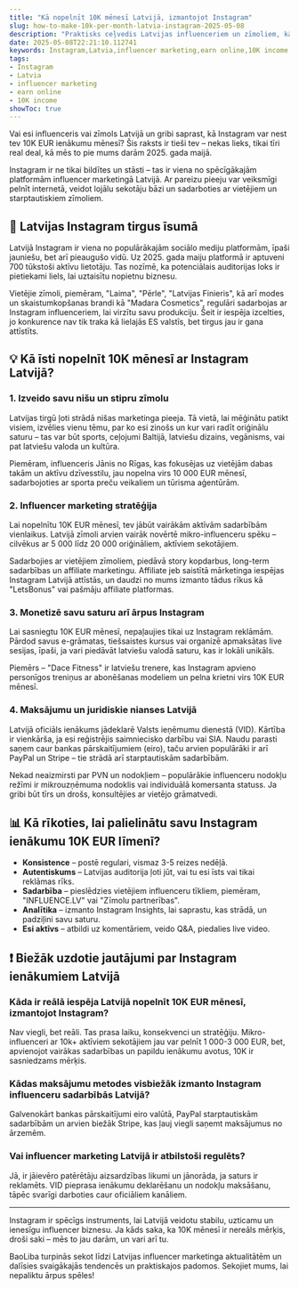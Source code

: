 ```yaml
---
title: "Kā nopelnīt 10K mēnesī Latvijā, izmantojot Instagram"
slug: how-to-make-10k-per-month-latvia-instagram-2025-05-08
description: "Praktisks ceļvedis Latvijas influenceriem un zīmoliem, kā Instagram palīdz nopelnīt 10 000 EUR mēnesī, izmantojot influencer marketinga stratēģijas un vietējo tirgu."
date: 2025-05-08T22:21:10.112741
keywords: Instagram,Latvia,influencer marketing,earn online,10K income
tags:
- Instagram
- Latvia
- influencer marketing
- earn online
- 10K income
showToc: true
---
```


Vai esi influenceris vai zīmols Latvijā un gribi saprast, kā Instagram var nest tev 10K EUR ienākumu mēnesī? Šis raksts ir tieši tev – nekas lieks, tikai tīri real deal, kā mēs to pie mums darām 2025. gada maijā.

Instagram ir ne tikai bildītes un stāsti – tas ir viena no spēcīgākajām platformām influencer marketingā Latvijā. Ar pareizu pieeju var veiksmīgi pelnīt internetā, veidot lojālu sekotāju bāzi un sadarboties ar vietējiem un starptautiskiem zīmoliem.

## 📢 Latvijas Instagram tirgus īsumā

Latvijā Instagram ir viena no populārākajām sociālo mediju platformām, īpaši jauniešu, bet arī pieaugušo vidū. Uz 2025. gada maiju platformā ir aptuveni 700 tūkstoši aktīvu lietotāju. Tas nozīmē, ka potenciālais auditorijas loks ir pietiekami liels, lai uztaisītu nopietnu biznesu.

Vietējie zīmoli, piemēram, "Laima", "Pērle", "Latvijas Finieris", kā arī modes un skaistumkopšanas brandi kā "Madara Cosmetics", regulāri sadarbojas ar Instagram influenceriem, lai virzītu savu produkciju. Šeit ir iespēja izcelties, jo konkurence nav tik traka kā lielajās ES valstīs, bet tirgus jau ir gana attīstīts.

## 💡 Kā īsti nopelnīt 10K mēnesī ar Instagram Latvijā?

### 1. Izveido savu nišu un stipru zīmolu

Latvijas tirgū ļoti strādā nišas marketinga pieeja. Tā vietā, lai mēģinātu patikt visiem, izvēlies vienu tēmu, par ko esi zinošs un kur vari radīt oriģinālu saturu – tas var būt sports, ceļojumi Baltijā, latviešu dizains, vegānisms, vai pat latviešu valoda un kultūra.

Piemēram, influenceris Jānis no Rīgas, kas fokusējas uz vietējām dabas takām un aktīvu dzīvesstilu, jau nopelna virs 10 000 EUR mēnesī, sadarbojoties ar sporta preču veikaliem un tūrisma aģentūrām.

### 2. Influencer marketing stratēģija

Lai nopelnītu 10K EUR mēnesī, tev jābūt vairākām aktīvām sadarbībām vienlaikus. Latvijā zīmoli arvien vairāk novērtē mikro-influenceru spēku – cilvēkus ar 5 000 līdz 20 000 oriģināliem, aktīviem sekotājiem.

Sadarbojies ar vietējiem zīmoliem, piedāvā story kopdarbus, long-term sadarbības un affiliate marketingu. Affiliate jeb saistītā mārketinga iespējas Instagram Latvijā attīstās, un daudzi no mums izmanto tādus rīkus kā "LetsBonus" vai pašmāju affiliate platformas.

### 3. Monetizē savu saturu arī ārpus Instagram

Lai sasniegtu 10K EUR mēnesī, nepaļaujies tikai uz Instagram reklāmām. Pārdod savus e-grāmatas, tiešsaistes kursus vai organizē apmaksātas live sesijas, īpaši, ja vari piedāvāt latviešu valodā saturu, kas ir lokāli unikāls.

Piemērs – "Dace Fitness" ir latviešu trenere, kas Instagram apvieno personīgos treniņus ar abonēšanas modeliem un pelna krietni virs 10K EUR mēnesī.

### 4. Maksājumu un juridiskie nianses Latvijā

Latvijā oficiāls ienākums jādeklarē Valsts ieņēmumu dienestā (VID). Kārtība ir vienkārša, ja esi reģistrējis saimniecisko darbību vai SIA. Naudu parasti saņem caur bankas pārskaitījumiem (eiro), taču arvien populārāki ir arī PayPal un Stripe – tie strādā arī starptautiskām sadarbībām.

Nekad neaizmirsti par PVN un nodokļiem – populārākie influenceru nodokļu režīmi ir mikrouzņēmuma nodoklis vai individuālā komersanta statuss. Ja gribi būt tīrs un drošs, konsultējies ar vietējo grāmatvedi.

## 📊 Kā rīkoties, lai palielinātu savu Instagram ienākumu 10K EUR līmenī?

- **Konsistence** – postē regulari, vismaz 3-5 reizes nedēļā.
- **Autentiskums** – Latvijas auditorija ļoti jūt, vai tu esi īsts vai tikai reklāmas rīks.
- **Sadarbība** – pieslēdzies vietējiem influenceru tīkliem, piemēram, "INFLUENCE.LV" vai "Zīmolu partnerības".
- **Analītika** – izmanto Instagram Insights, lai saprastu, kas strādā, un padziļini savu saturu.
- **Esi aktīvs** – atbildi uz komentāriem, veido Q&A, piedalies live video.

## ❗ Biežāk uzdotie jautājumi par Instagram ienākumiem Latvijā

### Kāda ir reālā iespēja Latvijā nopelnīt 10K EUR mēnesī, izmantojot Instagram?

Nav viegli, bet reāli. Tas prasa laiku, konsekvenci un stratēģiju. Mikro-influenceri ar 10k+ aktīviem sekotājiem jau var pelnīt 1 000-3 000 EUR, bet, apvienojot vairākas sadarbības un papildu ienākumu avotus, 10K ir sasniedzams mērķis.

### Kādas maksājumu metodes visbiežāk izmanto Instagram influenceru sadarbībās Latvijā?

Galvenokārt bankas pārskaitījumi eiro valūtā, PayPal starptautiskām sadarbībām un arvien biežāk Stripe, kas ļauj viegli saņemt maksājumus no ārzemēm.

### Vai influencer marketing Latvijā ir atbilstoši regulēts?

Jā, ir jāievēro patērētāju aizsardzības likumi un jānorāda, ja saturs ir reklamēts. VID pieprasa ienākumu deklarēšanu un nodokļu maksāšanu, tāpēc svarīgi darboties caur oficiāliem kanāliem.

---

Instagram ir spēcīgs instruments, lai Latvijā veidotu stabilu, uzticamu un ienesīgu influencer biznesu. Ja kāds saka, ka 10K mēnesī ir nereāls mērķis, droši saki – mēs to jau darām, un vari arī tu.

BaoLiba turpinās sekot līdzi Latvijas influencer marketinga aktualitātēm un dalīsies svaigākajās tendencēs un praktiskajos padomos. Sekojiet mums, lai nepaliktu ārpus spēles!